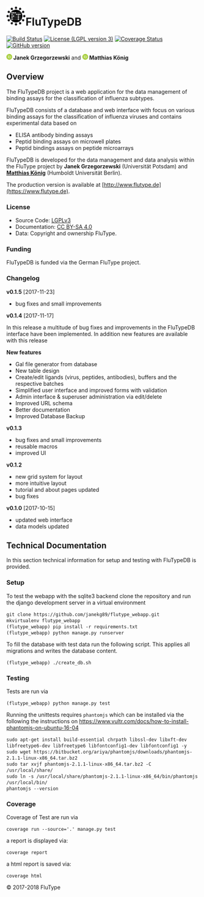 <h1><img alt="flutype logo" src="./docs/logo/flutype-logo-v3.png" height="50"/>FluTypeDB</h1>

[![Build Status](https://travis-ci.org/janekg89/flutype_webapp.svg?branch=develop)](https://travis-ci.org/janekg89/flutype_webapp)
[![License (LGPL version 3)](https://img.shields.io/badge/license-LGPLv3.0-blue.svg?style=flat-square)](http://opensource.org/licenses/LGPL-3.0)
[![Coverage Status](https://coveralls.io/repos/github/janekg89/flutype_webapp/badge.svg?branch=develop)](https://coveralls.io/github/janekg89/flutype_webapp?branch=develop)
[![GitHub version](https://badge.fury.io/gh/janekg89%2Fflutype_webapp.svg)](https://badge.fury.io/gh/janekg89%2Fflutype_webapp)

<b><a href="https://orcid.org/0000-0002-4588-4925" title="0000-0002-4588-4925"><img src="./docs/images/orcid.png" height="15"/></a> Janek Grzegorzewski</b>
and 
<b><a href="https://orcid.org/0000-0003-1725-179X" title="0000-0003-1725-179X"><img src="./docs/images/orcid.png" height="15"/></a> Matthias König</b>
## Overview

The FluTypeDB project is a web application for the data management of binding assays 
for the classification of influenza subtypes.
 
FluTypeDB consists of a database and web interface with focus on various binding assays 
for the classification of influenza viruses and contains experimental data based on

* ELISA antibody binding assays
* Peptid binding assays on microwell plates
* Peptid bindings assays on peptide microarrays

FluTypeDB is developed for the data management and data analysis within the FluType project
by <b>Janek Grzegorzewski</b> (Universität Potsdam) and
<b><a href="https://livermetabolism.com" target="_blank">Matthias König</a></b> (Humboldt Universität Berlin).

The production version is available at
[http://www.flutype.de](https://www.flutype.de).


### License
* Source Code: [LGPLv3](http://opensource.org/licenses/LGPL-3.0)
* Documentation: [CC BY-SA 4.0](http://creativecommons.org/licenses/by-sa/4.0/)
* Data: Copyright and ownership FluType.

### Funding
FluTypeDB is funded via the German FluType project.

### Changelog
**v0.1.5** [2017-11-23] 

- bug fixes and small improvements

**v0.1.4** [2017-11-17]

In this release a multitude of bug fixes and improvements in the FluTypeDB 
interface have been implemented. In addition new features are available with
this release

**New features**
- Gal file generator from database 
- New table design
- Create/edit ligands (virus, peptides, antibodies), buffers and the respective batches
- Simplified user interface and improved forms with validation
- Admin interface & superuser administration via edit/delete
- Improved URL schema
- Better documentation
- Improved Database Backup

**v0.1.3** 

- bug fixes and small improvements
- reusable macros
- improved UI

**v0.1.2**

- new grid system for layout
- more intuitive layout
- tutorial and about pages updated
- bug fixes

**v0.1.0** [2017-10-15]

- updated web interface
- data models updated


## Technical Documentation
In this section technical information for setup and testing with FluTypeDB is provided.

### Setup
To test the webapp with the sqlite3 backend clone the repository
and run the django development server in a virtual environment
```
git clone https://github.com/janekg89/flutype_webapp.git
mkvirtualenv flutype_webapp
(flutype_webapp) pip install -r requirements.txt
(flutype_webapp) python manage.py runserver
```

To fill the database with test data run the following script.
This applies all migrations and writes the database content.
```
(flutype_webapp) ./create_db.sh
```

### Testing
Tests are run via
```
(flutype_webapp) python manage.py test
```

Running the unittests requires `phantomjs` which can be installed via the
following the instructions on
https://www.vultr.com/docs/how-to-install-phantomjs-on-ubuntu-16-04
```
sudo apt-get install build-essential chrpath libssl-dev libxft-dev libfreetype6-dev libfreetype6 libfontconfig1-dev libfontconfig1 -y
sudo wget https://bitbucket.org/ariya/phantomjs/downloads/phantomjs-2.1.1-linux-x86_64.tar.bz2
sudo tar xvjf phantomjs-2.1.1-linux-x86_64.tar.bz2 -C /usr/local/share/
sudo ln -s /usr/local/share/phantomjs-2.1.1-linux-x86_64/bin/phantomjs /usr/local/bin/
phantomjs --version
```

### Coverage

Coverage of Test are run via
```
coverage run --source='.' manage.py test
```
a report is displayed via:
```
coverage report
```
a html report is saved via:
```
coverage html
```

&copy; 2017-2018 FluType